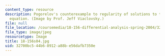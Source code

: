 ```yaml
---
content_type: resource
description: Pogorelov's counterexample to regularity of solutions to the Monge-Amp?re
  equation. (Image by Prof. Jeff Viaclovsky.)
file: null
file_location: /coursemedia/18-156-differential-analysis-spring-2004/32700bc544b68912a88be56dafb7350e_18-156s04.jpg
file_type: image/jpeg
resourcetype: Image
title: 18-156s04.jpg
uid: 32700bc5-44b6-8912-a88b-e56dafb7350e
---
```

